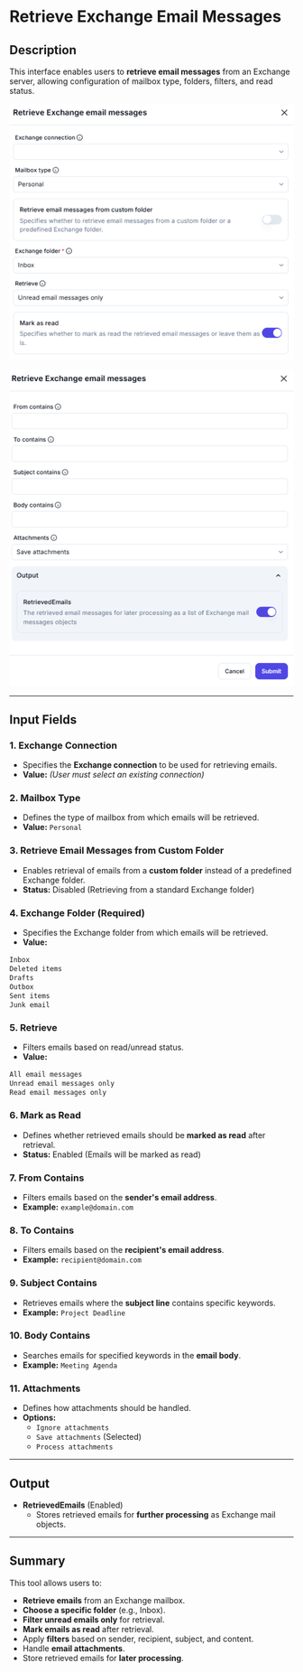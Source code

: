 # **Retrieve Exchange Email Messages**

## **Description**

This interface enables users to **retrieve email messages** from an Exchange server, allowing configuration of mailbox type, folders, filters, and read status.

![alt text](../../assests/app-integrations/assests%20exchange-server/retrieve-exchange-email-messages1.png)

![alt text](../../assests/app-integrations/assests%20exchange-server/retrieve-exchange-email-messages2.png)

---

## **Input Fields**

### **1. Exchange Connection**

- Specifies the **Exchange connection** to be used for retrieving emails.
- **Value:** _(User must select an existing connection)_

### **2. Mailbox Type**

- Defines the type of mailbox from which emails will be retrieved.
- **Value:** `Personal`

### **3. Retrieve Email Messages from Custom Folder**

- Enables retrieval of emails from a **custom folder** instead of a predefined Exchange folder.
- **Status:** Disabled (Retrieving from a standard Exchange folder)

### **4. Exchange Folder** (Required)

- Specifies the Exchange folder from which emails will be retrieved.
- **Value:**

```plaintext
Inbox
Deleted items
Drafts
Outbox
Sent items
Junk email
```

### **5. Retrieve**

- Filters emails based on read/unread status.
- **Value:**

```plaintext
All email messages
Unread email messages only
Read email messages only
```

### **6. Mark as Read**

- Defines whether retrieved emails should be **marked as read** after retrieval.
- **Status:** Enabled (Emails will be marked as read)

### **7. From Contains**

- Filters emails based on the **sender's email address**.
- **Example:** `example@domain.com`

### **8. To Contains**

- Filters emails based on the **recipient's email address**.
- **Example:** `recipient@domain.com`

### **9. Subject Contains**

- Retrieves emails where the **subject line** contains specific keywords.
- **Example:** `Project Deadline`

### **10. Body Contains**

- Searches emails for specified keywords in the **email body**.
- **Example:** `Meeting Agenda`

### **11. Attachments**

- Defines how attachments should be handled.
- **Options:**
  - `Ignore attachments`
  - `Save attachments` (Selected)
  - `Process attachments`

---

## **Output**

- **RetrievedEmails** (Enabled)
  - Stores retrieved emails for **further processing** as Exchange mail objects.

---

## **Summary**

This tool allows users to:

- **Retrieve emails** from an Exchange mailbox.
- **Choose a specific folder** (e.g., Inbox).
- **Filter unread emails only** for retrieval.
- **Mark emails as read** after retrieval.
- Apply **filters** based on sender, recipient, subject, and content.
- Handle **email attachments**.
- Store retrieved emails for **later processing**.
